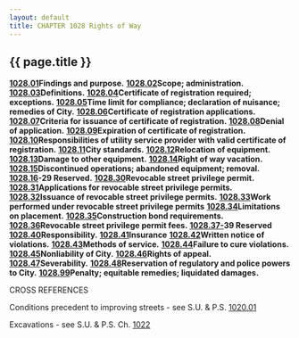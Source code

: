 ```yaml
---
layout: default 
title: CHAPTER 1028 Rights of Way
---
```


{{ page.title }}
----------------

[**1028.01**](41645668.html)**Findings and purpose.**
[**1028.02**](417224be.html)**Scope; administration.**
[**1028.03**](4178f6cd.html)**Definitions.**
[**1028.04**](4186e5f2.html)**Certificate of registration required;
exceptions.** [**1028.05**](418e73f0.html)**Time limit for compliance;
declaration of nuisance; remedies of City.**
[**1028.06**](419283dc.html)**Certificate of registration
applications.** [**1028.07**](419d5caf.html)**Criteria for issuance of
certificate of registration.** [**1028.08**](41a027d3.html)**Denial of
application.** [**1028.09**](41a3be52.html)**Expiration of certificate
of registration.** [**1028.10**](41a8612f.html)**Responsibilities of
utility service provider with valid certificate of registration.**
[**1028.11**](41ba0378.html)**City standards.**
[**1028.12**](41be9768.html)**Relocation of equipment.**
[**1028.13**](41c6073d.html)**Damage to other equipment.**
[**1028.14**](41cceb75.html)**Right of way vacation.**
[**1028.15**](41d51a36.html)**Discontinued operations; abandoned
equipment; removal.** [**1028.16**](41dfa806.html)**-29 Reserved.**
[**1028.30**](41fb6f81.html)**Revocable street privilege permit.**
[**1028.31**](41ff0ca2.html)**Applications for revocable street
privilege permits.** [**1028.32**](420bb3e3.html)**Issuance of revocable
street privilege permits.** [**1028.33**](42185acf.html)**Work performed
under revocable street privilege permits**
[**1028.34**](422b443e.html)**Limitations on placement.**
[**1028.35**](4236f0bb.html)**Construction bond requirements.**
[**1028.36**](423e7fbd.html)**Revocable street privilege permit fees.**
[**1028.37-**](4243686d.html)**39 Reserved**
[**1028.40**](4249de64.html)**Responsibility.**
[**1028.41**](424dfadd.html)**Insurance**
[**1028.42**](425e87de.html)**Written notice of violations.**
[**1028.43**](42621c97.html)**Methods of service.**
[**1028.44**](4266c093.html)**Failure to cure violations.**
[**1028.45**](426d5d8c.html)**Nonliability of City.**
[**1028.46**](42706a59.html)**Rights of appeal.**
[**1028.47**](4282c209.html)**Severability.**
[**1028.48**](42863789.html)**Reservation of regulatory and police
powers to City.** [**1028.99**](428c6b54.html)**Penalty; equitable
remedies; liquidated damages.**

CROSS REFERENCES

Conditions precedent to improving streets - see S.U. & P.S.
[1020.01](40b41ec8.html)

Excavations - see S.U. & P.S. Ch. [1022](40c87a44.html)
